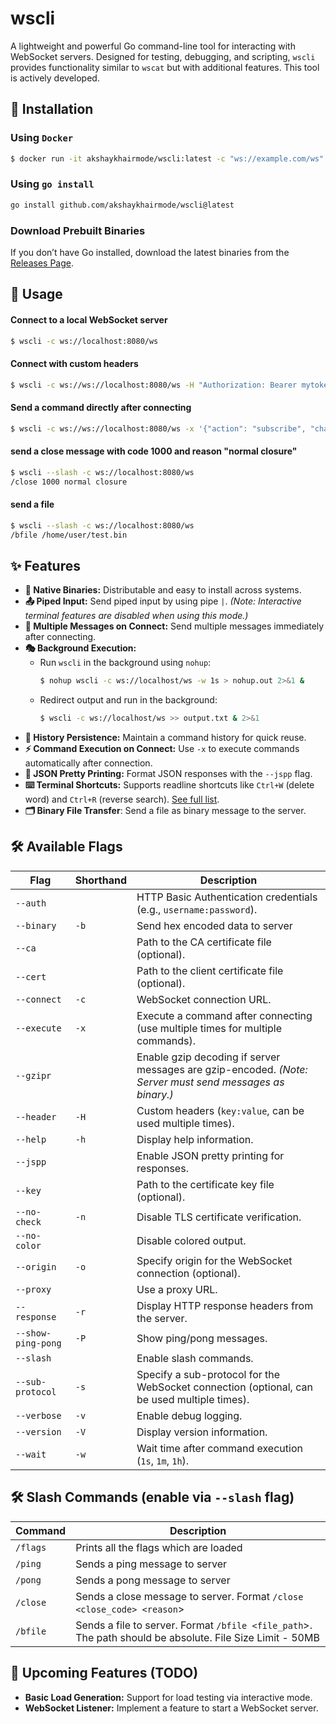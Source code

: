 # wscli

A lightweight and powerful Go command-line tool for interacting with WebSocket servers. Designed for testing, debugging, and scripting, `wscli` provides functionality similar to `wscat` but with additional features. This tool is actively developed.

## 🚀 Installation

### Using `Docker`

```sh
$ docker run -it akshaykhairmode/wscli:latest -c "ws://example.com/ws"
```

### Using `go install`
```sh
go install github.com/akshaykhairmode/wscli@latest
```

### Download Prebuilt Binaries
If you don’t have Go installed, download the latest binaries from the [Releases Page](https://github.com/akshaykhairmode/wscli/releases).

## 🔧 Usage

#### Connect to a local WebSocket server
```sh
$ wscli -c ws://localhost:8080/ws
```

#### Connect with custom headers
```sh
$ wscli -c ws://ws://localhost:8080/ws -H "Authorization: Bearer mytoken" -H "X-Custom: value"
```

#### Send a command directly after connecting
```sh
$ wscli -c ws://ws://localhost:8080/ws -x '{"action": "subscribe", "channel": "updates"}'
```

#### send a close message with code 1000 and reason "normal closure"
```sh
$ wscli --slash -c ws://localhost:8080/ws
/close 1000 normal closure
```

#### send a file
```sh
$ wscli --slash -c ws://localhost:8080/ws
/bfile /home/user/test.bin
```

## ✨ Features

- **🔹 Native Binaries:** Distributable and easy to install across systems.
- **📤 Piped Input:** Send piped input by using pipe `|`. _(Note: Interactive terminal features are disabled when using this mode.)_
- **📨 Multiple Messages on Connect:** Send multiple messages immediately after connecting.
- **🎭 Background Execution:**
  - Run `wscli` in the background using `nohup`:
    ```sh
    $ nohup wscli -c ws://localhost/ws -w 1s > nohup.out 2>&1 &
    ```
  - Redirect output and run in the background:
    ```sh
    $ wscli -c ws://localhost/ws >> output.txt & 2>&1
    ```
- **📜 History Persistence:** Maintain a command history for quick reuse.
- **⚡ Command Execution on Connect:** Use `-x` to execute commands automatically after connection.
- **📌 JSON Pretty Printing:** Format JSON responses with the `--jspp` flag.
- **⌨️ Terminal Shortcuts:** Supports readline shortcuts like `Ctrl+W` (delete word) and `Ctrl+R` (reverse search). [See full list](https://github.com/chzyer/readline/blob/master/doc/shortcut.md).
- **🗂️ Binary File Transfer**: Send a file as binary message to the server.

## 🛠 Available Flags

| Flag             | Shorthand | Description |
|-----------------|----------|-------------|
| `--auth`       |          | HTTP Basic Authentication credentials (e.g., `username:password`). |
| `--binary`     | `-b`     | Send hex encoded data to server |
| `--ca`         |          | Path to the CA certificate file (optional). |
| `--cert`       |          | Path to the client certificate file (optional). |
| `--connect`    | `-c`     | WebSocket connection URL. |
| `--execute`    | `-x`     | Execute a command after connecting (use multiple times for multiple commands). |
| `--gzipr`      |          | Enable gzip decoding if server messages are gzip-encoded. _(Note: Server must send messages as binary.)_ |
| `--header`     | `-H`     | Custom headers (`key:value`, can be used multiple times). |
| `--help`       | `-h`     | Display help information. |
| `--jspp`       |          | Enable JSON pretty printing for responses. |
| `--key`        |          | Path to the certificate key file (optional). |
| `--no-check`   | `-n`     | Disable TLS certificate verification. |
| `--no-color`   |          | Disable colored output. |
| `--origin`     | `-o`     | Specify origin for the WebSocket connection (optional). |
| `--proxy`      |          | Use a proxy URL. |
| `--response`   | `-r`     | Display HTTP response headers from the server. |
| `--show-ping-pong` | `-P` | Show ping/pong messages. |
| `--slash`      |          | Enable slash commands. |
| `--sub-protocol` | `-s`   | Specify a sub-protocol for the WebSocket connection (optional, can be used multiple times). |
| `--verbose`    | `-v`     | Enable debug logging. |
| `--version`    | `-V`     | Display version information. |
| `--wait`       | `-w`     | Wait time after command execution (`1s`, `1m`, `1h`). |

## 🛠 Slash Commands (enable via `--slash` flag)

| Command | Description |
|---------|-------------|
| `/flags` | Prints all the flags which are loaded |
| `/ping` | Sends a ping message to server |
| `/pong` | Sends a pong message to server |
| `/close` | Sends a close message to server. Format `/close <close_code> <reason`> |
| `/bfile` | Sends a file to server. Format `/bfile <file_path`>. The path should be absolute. File Size Limit - 50MB |

## 🚧 Upcoming Features (TODO)

- **Basic Load Generation:** Support for load testing via interactive mode.
- **WebSocket Listener:** Implement a feature to start a WebSocket server.
